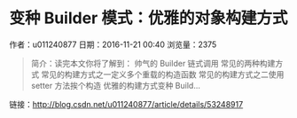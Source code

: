 # 变种 Builder 模式：优雅的对象构建方式
作者：u011240877
日期：2016-11-21 00:40
浏览量：2375
> 简介：读完本文你将了解到：
帅气的 Builder 链式调用
常见的两种构建方式
常见的构建方式之一定义多个重载的构造函数
常见的构建方式之二使用 setter 方法挨个构造
优雅的构建方式变种 Build...

 链接：http://blog.csdn.net/u011240877/article/details/53248917
